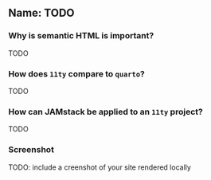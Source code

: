 ## Name: TODO

### Why is semantic HTML is important?

TODO

### How does `11ty` compare to `quarto`?

TODO

### How can JAMstack be applied to an `11ty` project?

TODO

### Screenshot

TODO: include a creenshot of your site rendered locally